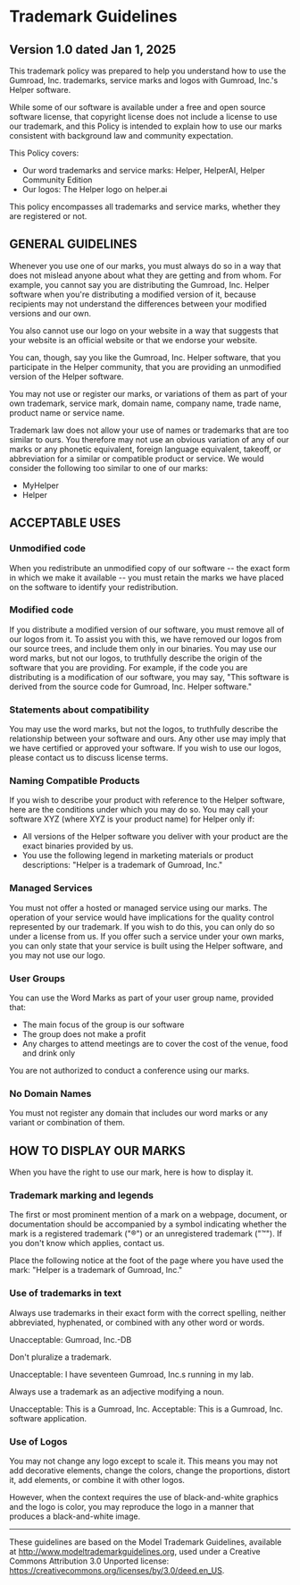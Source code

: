 # Trademark Guidelines

## Version 1.0 dated Jan 1, 2025

This trademark policy was prepared to help you understand how to use the Gumroad, Inc. trademarks, service marks and logos with Gumroad, Inc.'s Helper software.

While some of our software is available under a free and open source software license, that copyright license does not include a license to use our trademark, and this Policy is intended to explain how to use our marks consistent with background law and community expectation.

This Policy covers:

- Our word trademarks and service marks: Helper, HelperAI, Helper Community Edition
- Our logos: The Helper logo on helper.ai

This policy encompasses all trademarks and service marks, whether they are registered or not.

## GENERAL GUIDELINES

Whenever you use one of our marks, you must always do so in a way that does not mislead anyone about what they are getting and from whom. For example, you cannot say you are distributing the Gumroad, Inc. Helper software when you're distributing a modified version of it, because recipients may not understand the differences between your modified versions and our own.

You also cannot use our logo on your website in a way that suggests that your website is an official website or that we endorse your website.

You can, though, say you like the Gumroad, Inc. Helper software, that you participate in the Helper community, that you are providing an unmodified version of the Helper software.

You may not use or register our marks, or variations of them as part of your own trademark, service mark, domain name, company name, trade name, product name or service name.

Trademark law does not allow your use of names or trademarks that are too similar to ours. You therefore may not use an obvious variation of any of our marks or any phonetic equivalent, foreign language equivalent, takeoff, or abbreviation for a similar or compatible product or service. We would consider the following too similar to one of our marks:

- MyHelper
- Helper

## ACCEPTABLE USES

### Unmodified code

When you redistribute an unmodified copy of our software -- the exact form in which we make it available -- you must retain the marks we have placed on the software to identify your redistribution.

### Modified code

If you distribute a modified version of our software, you must remove all of our logos from it. To assist you with this, we have removed our logos from our source trees, and include them only in our binaries. You may use our word marks, but not our logos, to truthfully describe the origin of the software that you are providing. For example, if the code you are distributing is a modification of our software, you may say, "This software is derived from the source code for Gumroad, Inc. Helper software."

### Statements about compatibility

You may use the word marks, but not the logos, to truthfully describe the relationship between your software and ours. Any other use may imply that we have certified or approved your software. If you wish to use our logos, please contact us to discuss license terms.

### Naming Compatible Products

If you wish to describe your product with reference to the Helper software, here are the conditions under which you may do so. You may call your software XYZ (where XYZ is your product name) for Helper only if:

- All versions of the Helper software you deliver with your product are the exact binaries provided by us.
- You use the following legend in marketing materials or product descriptions: "Helper is a trademark of Gumroad, Inc."

### Managed Services

You must not offer a hosted or managed service using our marks. The operation of your service would have implications for the quality control represented by our trademark. If you wish to do this, you can only do so under a license from us. If you offer such a service under your own marks, you can only state that your service is built using the Helper software, and you may not use our logo.

### User Groups

You can use the Word Marks as part of your user group name, provided that:

- The main focus of the group is our software
- The group does not make a profit
- Any charges to attend meetings are to cover the cost of the venue, food and drink only

You are not authorized to conduct a conference using our marks.

### No Domain Names

You must not register any domain that includes our word marks or any variant or combination of them.

## HOW TO DISPLAY OUR MARKS

When you have the right to use our mark, here is how to display it.

### Trademark marking and legends

The first or most prominent mention of a mark on a webpage, document, or documentation should be accompanied by a symbol indicating whether the mark is a registered trademark ("®") or an unregistered trademark ("™"). If you don't know which applies, contact us.

Place the following notice at the foot of the page where you have used the mark: "Helper is a trademark of Gumroad, Inc."

### Use of trademarks in text

Always use trademarks in their exact form with the correct spelling, neither abbreviated, hyphenated, or combined with any other word or words.

Unacceptable: Gumroad, Inc.-DB

Don't pluralize a trademark.

Unacceptable: I have seventeen Gumroad, Inc.s running in my lab.

Always use a trademark as an adjective modifying a noun.

Unacceptable: This is a Gumroad, Inc.
Acceptable: This is a Gumroad, Inc. software application.

### Use of Logos

You may not change any logo except to scale it. This means you may not add decorative elements, change the colors, change the proportions, distort it, add elements, or combine it with other logos.

However, when the context requires the use of black-and-white graphics and the logo is color, you may reproduce the logo in a manner that produces a black-and-white image.

---

These guidelines are based on the Model Trademark Guidelines, available at http://www.modeltrademarkguidelines.org, used under a Creative Commons Attribution 3.0 Unported license: https://creativecommons.org/licenses/by/3.0/deed.en_US.
